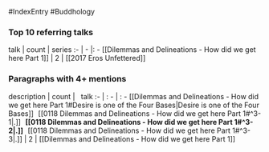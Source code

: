 #IndexEntry #Buddhology

### Top 10 referring talks
talk | count | series
:- | - |: -
[[Dilemmas and Delineations - How did we get here Part 1]] | 2 | [[2017 Eros Unfettered]]

### Paragraphs with 4+ mentions
description | count | &nbsp;&nbsp;talk
:- | : - | : -
[[Dilemmas and Delineations - How did we get here Part 1#Desire is one of the Four Bases\|Desire is one of the Four Bases]] &nbsp;&nbsp;[[0118 Dilemmas and Delineations - How did we get here Part 1#^3-1\|.]] &nbsp; **[[0118 Dilemmas and Delineations - How did we get here Part 1#^3-2\|.]]** &nbsp; [[0118 Dilemmas and Delineations - How did we get here Part 1#^3-3\|.]] | 2 | [[Dilemmas and Delineations - How did we get here Part 1]]


